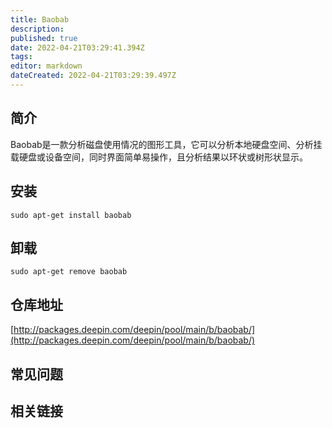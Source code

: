 ```yaml
---
title: Baobab
description: 
published: true
date: 2022-04-21T03:29:41.394Z
tags: 
editor: markdown
dateCreated: 2022-04-21T03:29:39.497Z
---
```


## 简介

Baobab是一款分析磁盘使用情况的图形工具，它可以分析本地硬盘空间、分析挂载硬盘或设备空间，同时界面简单易操作，且分析结果以环状或树形状显示。

## 安装

`sudo apt-get install baobab`

## 卸载

`sudo apt-get remove baobab`

## 仓库地址

[http://packages.deepin.com/deepin/pool/main/b/baobab/](http://packages.deepin.com/deepin/pool/main/b/baobab/)


## 常见问题


## 相关链接